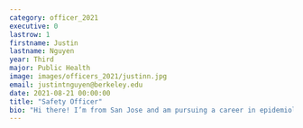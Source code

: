 ```yaml
---
category: officer_2021
executive: 0
lastrow: 1
firstname: Justin
lastname: Nguyen
year: Third
major: Public Health
image: images/officers_2021/justinn.jpg
email: justintnguyen@berkeley.edu
date: 2021-08-21 00:00:00
title: "Safety Officer"
bio: "Hi there! I’m from San Jose and am pursuing a career in epidemiology. I enjoy listening to EDM, going on nature hikes, and trying out different coffees around the world. You’ll often find me chilling in Doe Library or a cafe near campus (pre-COVID). Let’s get to know each other!"
---
```


